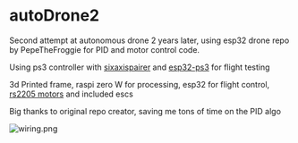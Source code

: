 # autoDrone2

Second attempt at autonomous drone 2 years later, using esp32 drone repo by PepeTheFroggie for PID and motor control code.

Using ps3 controller with [sixaxispairer](https://github.com/user-none/sixaxispairer) and [esp32-ps3](https://github.com/jvpernis/esp32-ps3) for flight testing

3d Printed frame, raspi zero W for processing, esp32 for flight control, [rs2205 motors](https://www.aliexpress.com/item/1005001270601236.html?spm=a2g0o.order_list.order_list_main.122.6ecf1802ioyX7h) and included escs

Big thanks to original repo creator, saving me tons of time on the PID algo

![wiring.png](Wiring.png "Wiring")
